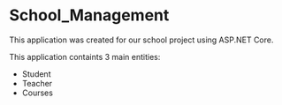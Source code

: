# School_Management
This application was created for our school project using ASP.NET Core.

This application containts 3 main entities:
  - Student
  - Teacher
  - Courses
